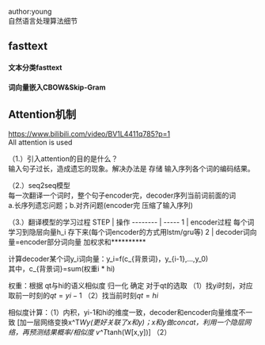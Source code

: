 
author:young<br>
自然语言处理算法细节<br>


## fasttext
#### 文本分类fasttext



#### 词向量嵌入CBOW&Skip-Gram






## Attention机制
https://www.bilibili.com/video/BV1L4411q785?p=1<br>
All attention is used<br>

（1.）引入attention的目的是什么？<br>
输入句子过长，造成遗忘的现象。解决办法是 存储 输入序列各个词的编码结果。<br>

（2.）seq2seq模型<br>
每一次翻译一个词时，整个句子encoder完，decoder序列当前词前面的词<br>
a.长序列遗忘问题；b.对齐问题(encoder完 压缩了输入序列)<br>

（3.）翻译模型的学习过程
STEP     | 操作
-------- | -----
1  | encoder过程 每个词学习到隐层向量h_i 存下来(每个词encoder的方式用lstm/gru等)
2  | decoder词向量=encoder部分词向量 加权求和**********


计算decoder某个词y_i词向量：y_i=f(c_{背景词}，y_{i-1},...,y_0)<br>
其中，c_{背景词}=sum(权重i * hi)<br>

权重：根据 qt与hi的语义相似度 归一化 确定
对于qt的选取
（1）找yi时刻，对应取前一时刻的$qt=yi-1$ 
（2）找当前时刻$qt=hi$


相似度计算：（1）内积，yi-1和hi的维度一致，decoder和encoder向量维度不一致
[加一层网络变换x^T*Wy(更好关联了x和y)；x和y做concat，利用一个隐层网络，再预测结果概率/相似度 v^T*tanh(W[x,y])] 
（2）


